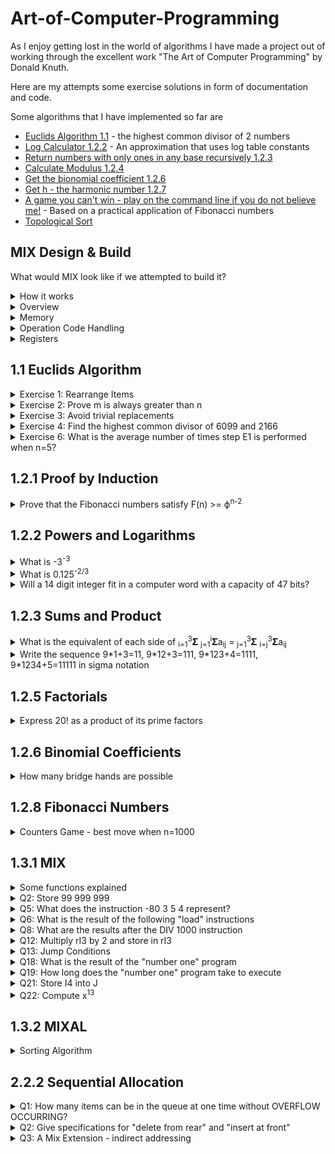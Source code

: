 # Art-of-Computer-Programming
As I enjoy getting lost in the world of algorithms I have made a project out of working through the excellent work "The Art of Computer Programming" by Donald Knuth.

Here are my attempts some exercise solutions in form of documentation and code.

Some algorithms that I have implemented so far are 
* [Euclids Algorithm 1.1](/exercises/chapter_1/one/euclids_algorithm.py) - the highest common divisor of 2 numbers
* [Log Calculator 1.2.2](/exercises/chapter_1/two/log_calculator.py) - An approximation that uses log table constants
* [Return numbers with only ones in any base recursively 1.2.3](/exercises/chapter_1/two/only_ones.py)
* [Calculate Modulus 1.2.4](/exercises/chapter_1/two/calculate_modulus.py)
* [Get the bionomial coefficient 1.2.6](/exercises/chapter_1/two/binomial_coefficients.py)
* [Get h - the harmonic number 1.2.7](exercises/chapter_1/two/harmonic_numbers.py)
* [A game you can't win - play on the command line if you do not believe me!](applications/counters_game.py) - Based on a practical application of Fibonacci numbers
* [Topological Sort](exercises/chapter_2/linked_allocation/topological_sort.py)

## MIX Design & Build
What would MIX look like if we attempted to build it?

<details>
  <summary>How it works</summary>
The oscillator increases its count by 1.

The address is then fetched from the internal memory.

The content of the memory is then put on the opcode register.

The opcode decoder then translates the opcode into the action that needs to be taken. For example:

* A calculation by the ALU
  * The output will typically be written to a register or memory row
* A copy of contents from register to memory
* A copy of contents of register to register
* A copy of contents of memory to register
</details>
<details>
  <summary>Overview</summary>
  At a high level we would need

  * An oscillator 
  * 4000 rows of Memory address
  * Register A
  * Regsiter X
  * I Registers 1 - 5
  * J Register
  * Overflow Indicator
  * GLE Indicator
  * OpCode Register
  * OpCode Decoder
  * ALU Chip
</details>

<details>
  <summary>Memory</summary>
There are 4000 rows of memory.  
Each row of memory contains a +/- sign followed by 5 memory cells.  

Each memory cell can contain 64 values so 6 bits of information.  
We require 1 bit for the +/- sign and 6 bits * 5 cells for the row.

Each row therefore requires 31 bits. As a power of 2 we require 32 bits of memory per address row.  

Total memory capacity of MIX = 32 * 4000 = 128000 bits = 16kb of memory

Memory row:

At minimum each row will need to be divided across 4 8 bit SRAM chips.  

For simplicity, we could use 5 SRAM chips using only 6 bits, so we have 1 for each cell.
</details>

<details>
  <summary>Operation Code Handling</summary>
</details>

<details>
  <summary>Registers</summary>
</details>

## 1.1 Euclids Algorithm
<details>
  <summary>Exercise 1: Rearrange Items</summary>
  
  **Rearrange a, b, c, d to b, c, d, a**  
  e <-- b (a, b, c, d, b)  
  b <-- c (a, c, c, d, b)  
  c <-- d (a, c, d, d, b)  
  d <-- a (a, c, d, a, b)
  a <-- e (b, c, d, a)
</details>  

<details>
  <summary>Exercise 2: Prove m is always greater than n</summary>
  
**Prove m is always greater than n (except first iteration)**    

**Euclids Algorithm**  
E0: If m < n, exchange m <--> n  
E1: Divide m by n and let r be the remainder  
E2:  if r = 0 return n  
E3: Set m <- n, n <- r 

**Constraints**  
* n cannot be 1 as there would be no remainder  
* m and n cannot be equal as there would be no remainder  

**Attempted Solution**  
* r = m % n  
* We set m < n and n < r  
* This equals m < n and n < m % n 
* Whatever the value of n, m must be greater than m % n  
* m > m % n
</details>

<details>
<summary>Exercise 3: Avoid trivial replacements</summary>

  **Avoid Trivial Replacements**  

  **Attempted Solution**  
  Algorithm F - this looks like recursion
  * If m % n = 0 return n (Iteration 1)
  * If n % (m % n) = 0 return m % n (Iteration 2)
  * If (m % n) % (n % (m % n)) = 0 return n % (m % n) (Iteration 3)
  * If (n % (m % n)) % ((m % n) % (n % (m % n))) = 0 return (m % n) % (n % (m % n)) (Iteration 4)  

  The whole expression becomes the second arg  
  The second part of the expression, after the first modulus sign, becomes the first arg  

  So I seem to have overcomplicated this one...
  I have created a [recursive solution]("/exercises/chapter_1/one/euclids_algorithm") based on this
</details>


<details>
<summary>Exercise 4: Find the highest common divisor of 6099 and 2166</summary>

  **Find the highest common divisor of 6099 and 2166**  
  m=6099, n=2166
  * E1: r=1767
  * E2: False
  * E3: m=2166, n=1767
  * E1: r=399
  * E2: False
  * E3: m=1767, n=399
  * E1: r=171
  * E2: False
  * E3: m=399, n=171
  * E1: r=57
  * E2: False
  * E3: m=171, n=57
  * E2: True  

**Solution: 57**
</details>

<details>
<summary>Exercise 6: What is the average number of times step E1 is performed when n=5?</summary>

m=1 -> 1  
m=2 -> 2  
m=3 -> 3  
m=4 -> 2  
m=5 -> 1  
m=6 -> 2  
m=7 -> 3  
m=8 -> 4  
m=9 -> 3  
m=10 -> 1  
m=11 -> 2  
m=12 -> 3  
m=13 -> 4  
m=14 -> 3  
m=15 -> 1  
m=16 -> 2  
m=17 -> 3  
m=18 -> 4  
m=19 -> 3  
m=20 -> 1  

Average = 48 / 20 = 2.4
Check solution using the [recursive function]("/exercises/chapter_1/one/exercise_six").  
Setting m to 1,000,000 can be run in a reasonable time with the answer of 2.599996.  
This is very close to 2.6  

**Solution: 2.6**
</details>

## 1.2.1 Proof by Induction
<details>
<summary>Prove that the Fibonacci numbers satisfy F(n) >= ϕ<sup>n-2</sup></summary>

Where:

* ϕ = (1 + √5) / 2  
* 1 + ϕ = ϕ<sup>2</sup>   

Test:
* F<sub>(1)</sub> = 1
* F<sub>(1)</sub> >= ϕ<sup>n-2</sup> = ϕ<sup>-1</sup>
* 1 >= ϕ<sup>-1</sup>
* 1 >= 1 / ϕ
* ϕ >= 1 (Multiply by ϕ)
* (1 + √5) / 2 >= 1 (Sub real value for ϕ)
* 1 + √5 >= 2
* √5 >= 1 (Test is True)

Assert:
* F<sub>(n)</sub> >= ϕ<sup>n-2</sup>
* So F<sub>(n+1)</sub> >= ϕ<sup>n-1</sup>
* And F<sub>(n-1)</sub> >= ϕ<sup>n-3</sup>

Prove:
* F<sub>(n+1)</sub> >= F<sub>(n-1)</sub> + F<sub>(n)</sub> (The next in the sequence adds the previous 2 numbers)
* F<sub>(n+1)</sub> >= ϕ<sup>n-3</sup> + ϕ<sup>n-2</sup> (Substitute for the phi)
* ϕ<sup>n-3</sup> + ϕ<sup>n-2</sup> = ϕ<sup>n-3</sup>(1 + ϕ)
* ϕ<sup>n-3</sup>(1 + ϕ) = ϕ<sup>n-3</sup>(ϕ<sup>2</sup>) (As 1 + ϕ = ϕ<sup>2</sup>)
* ϕ<sup>n-3</sup>(ϕ<sup>2</sup>) = ϕ<sup>n-1</sup>
* ϕ<sup>n-3</sup> + ϕ<sup>n-2</sup> = ϕ<sup>n-1</sup>
* F<sub>(n+1)</sub> >= ϕ<sup>n-1</sup>
* F<sub>(n)</sub> >= ϕ<sup>n-2</sup> - **Proof is Correct**

</details>

## 1.2.2 Powers and Logarithms
<details>
<summary>What is -3<sup>-3</sup></summary>

-3<sup>-3</sup> = -1/3<sup>3</sup> = **1/27**
</details>

<details>
<summary>What is 0.125<sup>-2/3</sup></summary>

* 0.125<sup>-2/3</sup> = (1/8)<sup>-2/3</sup>
* (1/8)<sup>-2/3</sup> = <sup>3</sup>√(1/8)<sup>2</sup>
* <sup>3</sup>√(1/8)<sup>2</sup> = 1 / (1/2)<sup>2</sup>
* 1 / (1/2)<sup>2</sup> = 1 / (1/4)
* 1 / (1/4) = **4**
</details>

<details>
<summary>Will a 14 digit integer fit in a computer word with a capacity of 47 bits?</summary>

Let us assume that the 14 digit integer is going be at its max value.  
This would make the integer have a value of 99,999,999,999,999 or 9.9 * 10<sup>13</sup>  
Lets call this integer *i*   
Mathematically this question is asking is 47 >= log<sub>2</sub>(i)?  
We could ask what is the max value that a 47 bit integer will hold?  
This is simple to answer as it is 2<sup>47</sup> which is 1.4 * 10<sup>14</sup>  
The max allowed value of 1.4 * 10<sup>14</sup> is much greater than 9.9 * 10<sup>13</sup>  
Therefore **Yes the 14 digit integer will fit into a 47 bit value**
</details>

## 1.2.3 Sums and Product
<details>
<summary>What is the equivalent of each side of <sub>i=1</sub><sup>3</sup>𝚺 <sub>j=1</sub><sup>i</sup>𝚺a<sub>ij</sub> = <sub>j=1</sub><sup>3</sup>𝚺 <sub>i=j</sub><sup>3</sup>𝚺a<sub>ij</sub></summary>

We are dealing with a loop within a loop. However, the inner loop is either reduced or incremented by an iteration each time the outer loop iterates.  

**LHS** - <sub>i=1</sub><sup>3</sup>𝚺 <sub>j=1</sub><sup>i</sup>𝚺a<sub>ij</sub>
* i=1 j=1 11 (next j gets reset, i gets incremented)
* i=2 j=1 21
* i=2 j=2 22 (next j gets reset, i gets incremented)
* i=3 j=1 31
* i=3 j=2 32
* i=3 j=3 33 (now both loops end)  

**LHS** = a<sub>11</sub> + (a<sub>21</sub> + a<sub>22</sub>) + (a<sub>31</sub> + a<sub>32</sub> + a<sub>33</sub>)

**RHS** - <sub>j=1</sub><sup>3</sup>𝚺 <sub>i=j</sub><sup>3</sup>𝚺a<sub>ij</sub>
* i=1 j=1 11
* i=2 j=1 21
* i=3 j=1 31 (j gets incremented, i gets reset to j)
* i=2 j=2 22
* i=3 j=2 32 (j gets incremented, i gets reset to j)
* i=3 j-3 33 (now both loops end)  

**RHS** = (a<sub>11</sub> + a<sub>21</sub> + a<sub>31</sub>) + (a<sub>22</sub> + a<sub>32</sub>) + a<sub>33</sub>  

**RHS == LHS**
</details>

<details>
<summary>Write the sequence 9*1+3=11, 9*12+3=111, 9*123+4=1111, 9*1234+5=11111 in sigma notation</summary>

If we were solving this in programming then we could use string parsing. However, a mathematical solution is more elegant.  

I have taken the authors solutions here and applied them to the case of n=4.

General formulae for base 10 is 9 <sub>k=0</sub><sup>n</sup>𝚺(n-k)10<sup>k</sup> + (n+1)  
Note that the multiplication by 9 and the addition of 5 is done on the result of the sum.  

Where n=4:  
9 <sub>k=0</sub><sup>4</sup>𝚺(4-k)10<sup>k</sup> + 5  

Summation loop as follows:
* k<sub>0</sub> = (4-0)10<sup>0</sup> = 4*1 = 4
* k<sub>1</sub> = (4-1)10<sup>1</sup> = 3*10 = 30
* k<sub>2</sub> = (4-2)10<sup>2</sup> = 2*100 = 200
* k<sub>3</sub> = (4-3)10<sup>3</sup> = 1*1000 = 1000
* k<sub>4</sub> = (4-4)10<sup>3</sup> = 0*10000 = 0

Sum total: 1000 + 200 + 30 + 4 = 1234  
Multiply by 9: 1234 * 9 = 11106  
Add 5: 11106 + 5 = 11111

It works for base 2 also!
General formulae for any base is...  
(b-1)<sub>k=0</sub><sup>n</sup>𝚺(n-k)b<sup>k</sup> + (n+1)  
So for base 2 we get  
(1)<sub>k=0</sub><sup>n</sup>𝚺(n-k)2<sup>k</sup> + (n+1)  
The multiplier is not needed in this case  
<sub>k=0</sub><sup>n</sup>𝚺(n-k)2<sup>k</sup> + (n+1)

Take n = 4 in base 2  
<sub>k=0</sub><sup>n</sup>𝚺(2-k)2<sup>2</sup> + 5  
* k<sub>0</sub> = (4-0)2<sup>0</sup> = 4*1 = 4
* k<sub>1</sub> = (4-1)2<sup>1</sup> = 3*2 = 6
* k<sub>2</sub> = (4-2)2<sup>2</sup> = 2*4 = 8
* k<sub>3</sub> = (4-3)2<sup>3</sup> = 1*8 = 8
* k<sub>4</sub> = (4-4)2<sup>3</sup> = 0*16 = 0

Sum total: 4 + 6 + 8 + 8 = 26  
Multiplier is 1 so nothing to do here    
Add 5: 26 + 5 = 31  which is 32 - 1   
This gives us 100000 - 1 = 11111 in binary

However, this notation can be simplified  
(b-1)<sub>k=0</sub><sup>n</sup>𝚺(n-k)b<sup>k</sup> + (n+1) = <sub>k=0</sub><sup>n</sup>𝚺 b<sup>k</sup>  
Does the new notation work?  
Let us try n=4 in base 2.  
<sub>k=0</sub><sup>n</sup>𝚺 b<sup>k</sup> = 2<sup>0</sup> + 2<sup>1</sup> + 2<sup>2</sup> + 2<sup>3</sup> + 2<sup>4</sup> = 1 + 2 + 4 + 8 + 16 = 31  
Base 10 is also simple = 1 + 10 + 100 + 1000 + 10000 = 11111

So with this simpler notation we get the same result in both base 2 and base 10

A recursive version of this algorithm can be found [here](/exercises/chapter_1/two/only_ones.py) 
</details>

## 1.2.5 Factorials
<details>
<summary>Express 20! as a product of its prime factors</summary>

20! = <sub>k>0</sub>𝚺 floor(20 / p<sup>k</sup>) for each prime factor  
Primes up to 20 = 2, 3, 5, 7, 11, 13, 17, 19  
As the 11, 13, 17 and 19 result in 1 by this sequence then we don't need to do any futher calculations for these numbers.  
We simply need to multiply the result by 11 * 13 * 17 * 19
* 20! as 2: <sub>k>0</sub>𝚺 floor(20 / 2<sup>k</sup>)
  * floor(20/2<sup>1</sup>) + floor(20/2<sup>2</sup>) + floor(20/2<sup>3</sup>) + floor(20/2<sup>4</sup>)
  * 10 + 5 + 2 + 1
  * 2<sup>18</sup>
* 20! as 3: <sub>k>0</sub>𝚺 floor(20 / 3<sup>k</sup>)
  * floor(20/3<sup>1</sup>) + floor(20/3<sup>2</sup>)
  * 6 + 2
  * 3<sup>8</sup>
* 20! as 5: <sub>k>0</sub>𝚺 floor(20 / 5<sup>k</sup>)
  * floor(20/5<sup>1</sup>)
  * 4
  * 5<sup>4</sup>
* 20! as 7: <sub>k>0</sub>𝚺 floor(20 / 7<sup>k</sup>)
  * floor(20/7<sup>1</sup>)
  * 2
  * 7<sup>2</sup>  

#### 20! = 2<sup>18</sup> * 3<sup>8</sup> * 5<sup>4</sup> * 7<sup>2</sup> * 11 * 13 * 17 * 19
```python
import math

2**18 * 3**8 * 5**4 * 7**2 * 11 * 13 * 17 * 19 == math.factorial(20)
```
```shell
Out[3]: True
```
</details>

## 1.2.6 Binomial Coefficients
<details>
<summary>How many bridge hands are possible</summary>

This is calculated using the formulae n! / (k! * (n-k)!)

We can take each factorial expression n, k and n-k and calculate it as a product of prime factors.  
Once that has been done each exponential expression can either be multiplied or divided out.   
The final result can be seen [here](/exercises/chapter_1/two/binomial_coefficients.py)
```python
{2: 4, 5: 2, 7: 2, 17: 1, 23: 1, 41: 1, 43: 1, 47: 1}
```
2<sup>4</sup> * 5<sup>2</sup> * 7<sup>2</sup> * 17 * 23 * 41 * 43 * 47  
Resulting in **635 013 559 600**
</details>

## 1.2.8 Fibonacci Numbers
<details>
<summary>Counters Game - best move when n=1000</summary>

Rules - for 2 players
* There is a pile containing n counters. 
* The first player removes any number of counters, leaving at least one.  
* Each player must take at least one counter.
* Each player can take a maximum of 2 times the counters that the previous player took.

Let us imagine that there are 11 counters to start with.  

We shall assume that neither player wants to face certain loss.  
Therefore, their options shall be restricted to < CEIL(n/3)  

A summary of such a game make look like this:  

RC = Remaining Counters

| Turn | Player A | Options | RC  | Player B | Options | RC  |
|------|----------|---------|-----|----------|---------|-----|
| 0    | -        |         |     | -        |         | 11  |
| 1    | 3        | 1 2 3   | 8   | 1        | 1 2     | 7   |
| 2    | 2        | 1 2     | 5   | 1        | -       | 4   |
| 3    | 1        | -       | 3   | 1        | -       | 2   |
| 4    | 2        | -       | 0   |          |         |     |

This worked out pretty well for Player A. Only in their first turn did player B have any choice!  

Player B could have selected 2 counters.   
However, that would have left player A able to take a single counter from the 6 remaining, still leaving 5 counters for player B - ensuring victory!  

What if there are 15 counters? How many counters should Player A take?  
What are the max counters? max = CEIL(n/3) - 1 = 4.  
* This makes sense because if Player A took 5 counters player B would simply take 10 thus winning the game.  
* If Player A took 4 counters this would leave 11, which as we can see from our previous table allows player B certain victory.  
* What if Player A tries to always leave a fibonacci number of counters for his opponent?  
* At no time must he leave his opponent in a position to leave a fibonacci number of counters for him.  
* Options for Player A will be restricted with these rules in mind  

| Turn | Player A | Options | RC  | Player B | Options | RC  |
|------|----------|---------|-----|----------|---------|-----|
| 0    | -        |         |     | -        |         | 15  |
| 1    | 2        | -       | 13  | 4        | 1 2 3 4 | 9   |
| 2    | 1        | -       | 8   | 1        | 1 2     | 7   |
| 3    | 2        | -       | 5   | 1        | -       | 4   |
| 4    | 1        | -       | 3   | 1        | -       | 2   |
| 5    | 2        | -       | 0   |          |         |     |

Player A wins again! We note on turn 2 Player B could have chosen 2 counters.  
Player A Would then have taken 1 counter on turn 3 leaving the game in the same state.  
What about turn 1? Player B could have chosen 1, 2 or 3 instead. 
* Player B chooses 3, RC=10, Player A chooses 2. No difference.
* Player B chooses 2, RC=11, Player A chooses 3. No difference.
* Player B chooses 1, RC=12
  * Player A much choose 1. 
  * Choosing 2 would allow his opponent to leave him with a fibonacci number of counters.
  * RC=11. Now Player B can choose 1 or 2.  
  * If Player B leaves 10 counters Player A will choose 2 and leave 8.  
  * If Player B leaves 9 counters Player A will choose 1 and leave 8.
  * Either way certain victory follows for Player A.

What if there are 1000 counters. What move should Player A make?  
* max = CEIL(n/3) - 1
* n/3 = 333.33333...
* CEIL(333.333) = 334
* max = 333  

The most counters' player A can take is 333.  
* Player A must leave at least 1000 - 333 counters = 667
* The first Fibonacci number after 667 is 987.
* Player A must take **13 counters** for his first move
</details>

## 1.3.1 MIX 
<details>
<summary>Some functions explained</summary>

Some of the more complex functions are explained here in detail
<details>
<summary>CHAR</summary>

* Contents of rA is turned into a 10 byte code. 
  * Take our example of register A storing the number 10000.
  * 0 has a character code of 30
  * 1 has a character code of 31
  * rA would store 0's
    * This would equal 30 30 30 30 30
  * rX would store the string representation of 10000
    * This would equal 31 30 30 30 30
</details>

<details>
<summary>MOVE</summary>

* MOVE -1,1(1)
* MOVE x,y(z)
* x is the source memory address. The contents are copied to the memory address held in rI1
  * This is hard set to rI1 and is not changed by any of the variables x, y, z
* y is the index register and therefore must be between 1 and 6. 
  * The contents of the Index register are added to the source memory address
  * In our example y=1 which means the contents or rI1 are added to the initial memory location of -1
  * As rI1 held the address of 2 the source memory address is modified to memory location 1.
  * Therefore, the contents of 1 (0/NOP) is copied to 2
  * rI1 is then incremented by 1
* z is the number of operations or copies that are carried out
</details>

<details>
<summary>NUM</summary>

* 1000010000 is assumed to be a number in string text. 
* We may see this in modern programming languages as "1000010000"
* Each Byte in MIX can contain 6 bits allowing a maximum of 64 values
  * This allows for 0 - 63 in binary 000000 to 111111
* Each word can store 6 bytes 
  * This allows for the +/- sign and 5 bytes
    * [+][0][0][0][0][63] would simply be 63
    * [+][0][0][0][1][0] would be 64 as we have used the next byte
    * [+][0][0][1][0][0] would be 64<sup>2</sup> or 3969
    * Therefore, each byte can allow a maximum of 64<sup>i</sup> values
    * [+][64<sup>4</sup>][64<sup>4</sup>][64<sup>3</sup>][64<sup>2</sup>][64<sup>1</sup>] represent the max values depending on position
* To turn manually "1000010000" into a numeric value that MIX can understand we have to find the log base 2 of this number
* log<sub>2</sub>1000010000 = ~29.897
  * 64 = 2<sup>6</sup> and so log<sub>64</sub>1000010000 = 29.897 / 6 = ~4.98
  * If this was over 5 we would not be able to store it
    * In this case MIX stores the remainder
  * We know now all bytes are required including the first one that represents 64<sup>4</sup>
  * 1000010000 / 64<sup>4</sup> = ~59.6
  * floor(59.6) = 59
  * **The first byte is 59**
* Calculating the second byte
  * We now need the remainder
  * 1000010000 - (59 * 64<sup>4</sup>) = 10154256
  * 10154256 / 64<sup>3</sup> = ~38.74
  * floor(38.74) = 38
  * **The second byte is 38**
* Calculating the third byte
  * 10154256 - (38 * 64<sup>3</sup>) = 192784
  * 192784 / 64<sup>2</sup> = ~47.07
  * **The third byte is 47**
* Calculating the fourth byte
  * 192784 - (47 * 64<sup>2</sup>) = 272
  * 272 / 64 = 4.25
  * **The fourth byte is 4**
* Calculating the fifth byte
  * 272 - (4 * 64) = 16
  * **The fifth byte is 16**
* Register A is left with 59 38 47 4 16 after the conversion
</details>
</details>

<details>
<summary>Q2: Store 99 999 999</summary>

Each byte has a maximum value of 64.  
The max value that can be stored in each of the 5 cells is 63 * the following powers of 64: 64<sup>4</sup> 64<sup>3</sup> 64<sup>2</sup> 64<sup>1</sup> 64<sup>0</sup>  
log<sub>2</sub>99 999 999 = ~26.58  
* 64 = 2<sup>6</sup>
* 26.58 / 6 = 4.43
* Now we know we need 5 bytes to store this number
  * 99 999 999 / 64<sup>4</sup>(16777216) = ~5.96
  * The first byte is 5
  * Remainder = 99999999 - (5 * 64<sup>4</sup>) = 16 113 919
  * 16 113 919 / 64<sup>3</sup>(262144) = ~61.47
  * The second byte is 61
  * Remainder = 16113919 - (61 * 64<sup>3</sup>) = 123135
  * 123135 / 64<sup>2</sup>(4096) = ~30.06
  * The third byte is 30
  * Remainder = 123135 - 30 * 64<sup>2</sup> = 255
  * 255 / 64 = ~3.98
  * The fourth byte is 3
  * Remainder = 255 - (3*64) = 63
  * The firth byte is 63
* Therefore, 99 999 999 can be represented by +5 61 30 3 64

</details>

<details>
<summary>Q5: What does the instruction -80 3 5 4 represent?</summary>

* -80 is memory location -80
* 3 tells us to add the memory location (in this case of -80) to the value store in register I3
* 5 says to use all 5 fields or use a particular operation
* 4 is the operation code in this case DIV or FDIV. As DIV is 0:5 and the previous instruction was 5 the operation we need is DIV  

**The resulting translated operation will be DIV -80,3**
</details>

<details>
<summary>Q6: What is the result of the following "load" instructions</summary>

Memory 3000 contains +5 1 200 15  

Instructions:
* LDAN 3000 - load negative A - A is set to -5 1 200 15 
* LD2N 3000(3:4) - load negative rI2 - register I2 is set to -200
* LDX 3000(1:3) - value is stored in rX - the last fields of register X is set to 5 1 ?  
* LD6 3000 - value is stored in rI6 - register I6 is undefined - as we are trying to fit 5 cells into 2
* LDXN 3000(0:0) - load negative X - register X sign is set to negative
</details>

<details>
<summary>Q8: What are the results after the DIV 1000 instruction</summary>

rA before: -0  
rX before: -1234 0 3 1  
cell 1000: -000 2 0  
Instruction DIV 1000  
-1234031 / -20 we can negate the negative signs = 1234031 / 20 = 61701.55  
rA = +0 617 0 1  
Get remainder: 1234031 - (61701 * 20) = 1234031 - 1234020 = 31 - 20 = 11  
rX = -00011

</details>

<details>
<summary>Q12: Multiply rI3 by 2 and store in rI3</summary>

The question asks for this to be done in a single instruction.    
The command INC3 increases rI3 by a given amount.  
We also know that adding a comma to an instruction, using the "I" field, adds the contents of the "I" registers.  
Therefore, we can simply add the contents of rI3 back to itself with this command. This has the effect of mutliplying by 2.

**INC3 0,3**

</details>

<details>
<summary>Q13: Jump Conditions</summary>

JOV: If overflow is on, turn it off and jump  
JNOV: If overflow is off, jump. If it is on switch it off  

If location 1000 contains the instruction `JOV 1001` The overflow toggle will be set to off and the next instruction exectued will be 1001 as normal
What are the effects of changing this to `JNOV 1001`, `JOV 1000`, `JNOV 1000`  
* JNOV 1001: The overflow is turned off if set to on - the next instruction is 1001 anyway
* JOV 1000: If the overflow is on it is turned off. We then jump to 1000 where the overflow is now off and so the program resumes as normal
* JNOV 1000: If the overflow is off we jump back to 1000. This can cause an infinite loop
</details>

<details>
<summary>Q18: What is the result of the "number one" program</summary>

| INSTRUCTION  | Description                                                                          | Register A      | Register X      | Register I1 | Other                 | Results Explanation                                                                                                                        | Instruction # | Execution Time |
|--------------|--------------------------------------------------------------------------------------|-----------------|-----------------|-------------|-----------------------|--------------------------------------------------------------------------------------------------------------------------------------------|---------------|----------------|
| ORIG 1       | Store the instructions from set location onwards                                     |                 |                 |             |                       | All instructions start from memory location 1                                                                                              |               |                |
| STZ 1        | Store the Value of 0 at location 1                                                   | +00000          | +00000          | +00         | Mem1: +00000          |                                                                                                                                            | 33            | 2              |
| ENNX 1       | Enter Negative Number Value at X                                                     |                 | -00001          |             |                       | -1 gets stored in rX                                                                                                                       | 55            | 1              |
| STX 1(0:1)   | Store the rhs digits and +/- sign X at Memory location 1 lhs                         |                 |                 |             | Mem1: -100000         |                                                                                                                                            | 31            | 2              |
| SLAX 1       | Shift Left Including A & X                                                           |                 | -00010          |             |                       | No change to A as all zeros, Register X gets shifted                                                                                       | 06            | 2              |
| ENNA 1       | Enter Negative Value into A                                                          | -00001          |                 |             |                       | Register A is loaded with -00001                                                                                                           | 48            | 1              |
| INCX 1       | Increases Register X by the Value of 1                                               |                 | -0 0 0 0 63     |             |                       | Register X is increased by 1 causing -10(-64 in base 10) to be increased by 1. The value of -63 is now stored.                             | 55            | 1              | 
| ENT1 1       | Enter Value into the register                                                        |                 |                 | +01         |                       | Register I1 is set to +01                                                                                                                  | 49            | 1              |
| SRC 1        | Shift Right Circularly by given amount                                               | -63 0 0 0 0     | -1 0 0 0 0      |             |                       | Reg A is set to -10000 and Reg X is set to +10000                                                                                          | 06            | 2              |
| ADD 1        | Add The Memory location of 1 to Register A                                           | -0 0 0 0 0      |                 |             | Overflow is set to on | -63 - 1 would require 7 bits to store as the number would now be -1 0 0 0 0 0 0. This causes an overflow with remainder 0.                 | 01            | 2              |
| DEC1 -1      | Decrease Register X by the value of -1                                               |                 |                 | +02         |                       | A decrease of minus 1 is an increase of 1 so rI1 is set to +02                                                                             | 49            | 1              |
| STZ 1        | Store the Value of 0 at location 1                                                   |                 |                 |             | Mem1: +00000          | Mem 1 gets set to zero                                                                                                                     | 33            | 2              |
| CMPA 1       | Register A is compared to the memory                                                 |                 |                 |             | Comparison: EQUAL     | Register A contains +00000 and Memory 1 contains 00000                                                                                     | 56            | 2              |
| MOVE -1,1(1) | Copy data from specified memory location to location set in rI1 - then increment rI1 |                 |                 | +03         | Mem2: +00000          | This copies the data from memory address 1 to mem address 2. 3 is stored in rI1 and -1 is the parameter so the target memory address is 2. | 07            | 3              |
| NUM 1        | Convert the contents of Register A and X to Numeric values to be stored in A         | -00 00 02 28 16 |                 |             |                       | +00000 10000 is converted to a number. 10,000 -> encoded num.                                                                              | 05            | 10             |
| CHAR 1       | Convert the contents of Register A to a 10 byte code, thus using Registers A & X     | -30 30 30 30 30 | -31 30 30 30 30 |             |                       | Contents of Register A is turned into a 10 byte decimal number that fills both rA and rX                                                   | 05            | 10             |

End state:
* Register A: -30 30 30 30 30
* Register X: -31 30 30 30 30
* Register I1: +03
* Mem1: +00000
* Mem2: +00000
* Comparison: EQUAL
* Overflow is set to ON

If the starting cell is 0 then there will be some discrepancies:
* The sign on rI1 will be - not +
* The overflow toggle will be set to off
* The comparison indicator will be set to EQUAL not LESS
  * This is because the ADD 1 instruction will add zero as the contents of memory 1 will be zero.
<details>
<summary>Only the program</summary>

* ORIG 1
* STZ 1         
* ENNX 1       
* STX 1(0:1)   
* SLAX 1       
* ENNA 1       
* INCX 1        
* ENT1 1       
* SRC 1        
* ADD 1        
* DEC1 -1      
* STZ 1        
* CMPA 1       
* MOVE -1,1(1) 
* NUM 1        
* CHAR 1  
* HLT 1
</details>
</details>

<details>
<summary>Q19: How long does the "number one" program take to execute</summary>

See table in previous section.  

It takes 42 units of time.  

Perhaps the only unknown timing is the move function as this takes 1 + 2 moves.  
As we are only doing 1 move in this case it takes 3 units of time in total
</details>

<details>
<summary>Q21: Store I4 into J</summary>

As long as the number is greater than 0 and less than 3001.  
Example n=2041
* Setup
  * INC4 2041 
  * JMP 3000 
  * ORIG 3000 
* Copy r4 into rJ
  * LDX 3003 
  * STX -1,4 
  * JMP -1,4 
  * JMP 3004 
* End
  * HLT

Explanation of the program

| Instruction | Changes                | Description                                                                                 | Current Cell |
|-------------|------------------------|---------------------------------------------------------------------------------------------|--------------|
| INC4 2041   | r4 <-- +31 57          | The numerical representation of 2041 is stored in r4                                        | 0            |
| JMP 3000    | rJ <-- +0 2            | Jump to cell 3000, Register J stores the next location if it had not been interrupted, 2    | 1            |
| ORIG 3000   |                        | All instructions from here are set to memory 3000 onwards                                   | N/A          |
| LDX 3003    | rX <-- +46 60 0 0 39   | Register X stores the instruction to JMP to 3004 from cell 3003                             | 3000         |
| STX -1,4    | 2040 <-- +46 60 0 0 39 | Cell 2040 (-1 + the contents of r4) now store the instruction to Jump to cell 3004          | 3001         |
| JMP -1,4    | rJ <-- +46 59          | Jump to cell 2040, Register J stores the next location if it had not been interrupted, 3003 | 3002         |
| JMP 3004    | rJ <-- +31 57          | Jump to cell 3004, Register J stored the next location if it had not been interrupted, 2041 | 2040         |
| HLT         |                        | End of routine                                                                              | 3004         |

</details>

<details>
<summary>Q22: Compute x<sup>13</sup></summary>

Result is held in register A  
x is held in mem 2000  
For example x = 4

Setup
* INCA 4 - Increase Register A by x (in this case 4)
* STA 2000 - Store the number 4 in memory cell 2000
* SUB 2000 - Set Register A back to 0

Algorithm
* ADD 2000 - Store Memory 2000 in A 
* INC1 32 - Increase r1 by 32 - to set the halt instruction
* MOVE 10(1) - Moves the HALT instruction in cell 10 to the location set in r1 - 32 
* DEC1 23 - sets r1 to 9
* MOVE 8(22) - Repeats instructions 8 and 9 - to multiply & shift left 11 times
* MUL 2000 - multiply the contents of Register A by the contents of cell 2000
* SLAX 5 - Move the contents of Register A into Register X, assuming that the number can be contained in a single word

End
* HLT
</details>

## 1.3.2 MIXAL
<details>
<summary>Sorting Algorithm</summary>

* This algorithm is able to find the greatest number and send it to the end 
* Once it has found the greatest number it then finds the next greatest number 
* A decreasing loop discounts items already sorted
* The following table shows the algorithm
* The table after shows the steps required to sort 3 numbers

| LOC     | OP   | ADDRESS | REMARKS                                                                                                                                                |
|---------|------|---------|--------------------------------------------------------------------------------------------------------------------------------------------------------|
| START   | IN   | X+1(0)  | Reads 100 words from tape 0 and put into memory blocks X+1 through to X+100                                                                            |
|         | JBUS | *(0)    | Jump if unit 0 is not ready.This is effectively a pause until all contents are loaded in                                                               |
|         | ENT1 | 100     | Store 100 into rI1                                                                                                                                     |
| 1H      | JMP  | MAXIMUM | Jump to MAXIMUM, Store the next address into rJ                                                                                                        |
|         | LDX  | X,1     | Load the value of Location X + rI1 into rX                                                                                                             |  
|         | STA  | X,1     | Store the value of A into location X + ri1                                                                                                             |
|         | STX  | X,2     | Store the value of X into location X + rI2                                                                                                             |
|         | DEC1 | 1       | Decrease rI1 by 1                                                                                                                                      |
|         | J1P  | 1B      | Jump to 1H if rI1 is positive, Store the next address into rJ                                                                                          |
|         | OUT  | X+1(1)  | Transfer data from memory to output device 1                                                                                                           |
|         | HLT  |         | Ends the routine                                                                                                                                       |
|         | END  | START   |                                                                                                                                                        |
| ------  | ---- | ------  | -------------------------------------------------------------------                                                                                    |
| X       | EQU  | 1000    | Sets X to 1000                                                                                                                                         |
|         | ORIG | 3000    | All instructions take place from memory location 3000                                                                                                  |
| MAXIMUM | STJ  | EXIT    | Store the contents of register J into memory location specified by the EXIT keyword. When EXIT is reached The program will resume in the main routine. |
| INIT    | ENT3 | 0,1     | Enter the contents of rI1 into rI3                                                                                                                     |
|         | JMP  | CHANGEM | Jump to CHANGEM, storing the next instruction into rJ                                                                                                  |
| LOOP    | CMPA | X,3     | Compares the value in A to mem X + rI3 and sets the comparison indicator                                                                               |
|         | JGE  | *+3     | Jump 3 locations ahead of comparison is on greater or equal                                                                                            |
| CHANGEM | ENT2 | 0,3     | Enter the contents of rI3 into rI2                                                                                                                     |
|         | LDA  | X,3     | Load the value of Location X + rI3 into rA                                                                                                             |
|         | DEC3 | 1       | Decrease the value of rI3 by 1                                                                                                                         |
|         | J3P  | LOOP    | Jumps back to the LOOP keyword if rI3 is positive                                                                                                      |
| EXIT    | JMP  | *       | Resumes in the main routine                                                                                                                            |

Let us say this function sorted 3 numbers instead. How would it sort [15, 11, 13]? 

| LOC     | OP   | ADDRESS | MEM LOC | rJ  | rI1 | rI2 | rI3 | rA  | rX  | 1001 | 1002 | 1003 | REMARKS                                           |
|---------|------|---------|---------|-----|-----|-----|-----|-----|-----|------|------|------|---------------------------------------------------|
| START   | IN   | 1001    | 0       |     |     |     |     |     |     | 15   | 11   | 13   | Puts the values of 15, 13 and 11 into 1001 - 1003 |
|         | JBUS | *(0)    | 1       |     |     |     |     |     |     |      |      |      | Waits whilst data loads                           |
|         | ENT1 | 3       | 2       |     | 3   |     |     |     |     |      |      |      | Enters 3 into rI1                                 | 
| 1H      | JMP  | MAXIMUM | 3       | 4   |     |     |     |     |     |      |      |      | Stores 4 into rJ and jumps                        |
| MAXIMUM | STJ  | EXIT    | 3000    |     |     |     |     |     |     |      |      |      | Stores address of 4 into address field of EXIT    |
| INIT    | ENT3 | 0,1     | 3001    |     |     |     | 3   |     |     |      |      |      | Enters 3 into rI3                                 |
|         | JMP  | CHANGEM | 3002    |     |     |     |     |     |     |      |      |      | Jump to ChangM                                    |
| CHANGEM | ENT2 | 0,3     | 3005    |     |     | 3   |     |     |     |      |      |      | Enters 3 into rI2                                 |
|         | LDA  | X,3     | 3006    |     |     |     |     | 13  |     |      |      |      | Stores 13 into rA                                 |
|         | DEC3 | 1       | 3007    |     |     |     | 2   |     |     |      |      |      | Change rI3 to 2                                   |
|         | J3P  | LOOP    | 3008    |     |     |     |     |     |     |      |      |      | Jump to 3003                                      |
| LOOP    | CMPA | X,3     | 3003    |     |     |     |     |     |     |      |      |      | rA=13. 1002=11. COMP = GT                         |
|         | JGE  | *+3     | 3004    |     |     |     |     |     |     |      |      |      | GT so Jump to 3007                                |
|         | DEC3 | 1       | 3007    |     |     |     | 1   |     |     |      |      |      | Change rI3 to 1                                   |
|         | J3P  | LOOP    | 3008    |     |     |     |     |     |     |      |      |      | Jump to 3003                                      |
| LOOP    | CMPA | X,3     | 3003    |     |     |     |     |     |     |      |      |      | rA=13. 1001=15. COMP = LT                         |
|         | JGE  | *+3     | 3004    |     |     |     |     |     |     |      |      |      | LT so no Jump                                     |
| CHANGEM | ENT2 | 0,3     | 3005    |     |     | 1   |     |     |     |      |      |      | Enters 1 into rI2                                 |
|         | LDA  | X,3     | 3006    |     |     |     |     | 15  |     |      |      |      | Stores 15 into rA                                 |
|         | DEC3 | 1       | 3007    |     |     |     | 0   |     |     |      |      |      | Change rI3 to 0                                   |
|         | J3P  | LOOP    | 3008    |     |     |     |     |     |     |      |      |      | rI3 is 0 so no Jump                               |
| EXIT    | JMP  | 4       | 3009    |     |     |     |     |     |     |      |      |      | Jumps to location 4                               |
|         | LDX  | X,1     | 4       |     |     |     |     |     | 13  |      |      |      | Load 13 into rX                                   |
|         | STA  | X,1     | 5       |     |     |     |     |     |     |      |      | 15   | Store 15 into 1003                                |
|         | STX  | X,2     | 6       |     |     |     |     |     |     | 13   | 11   | 15   | Store 13 into 1001                                |
|         | DEC1 | 1       | 7       |     | 2   |     |     |     |     |      |      |      | Set rI2 to 2                                      |
|         | J1P  | 1B      | 8       |     |     |     |     |     |     |      |      |      | Jump back to 1H                                   |
| 1H      | JMP  | MAXIMUM | 3       | 4   |     |     |     |     |     |      |      |      | Stores 4 into rJ and jumps                        |
| MAXIMUM | STJ  | EXIT    | 3000    |     |     |     |     |     |     |      |      |      | Stores address of 4 into address field of EXIT    |
| INIT    | ENT3 | 0,1     | 3001    |     |     |     | 2   |     |     |      |      |      |                                                   |
|         | JMP  | CHANGEM | 3002    |     |     |     |     |     |     |      |      |      |                                                   |
| CHANGEM | ENT2 | 0,3     | 3005    |     |     | 2   |     |     |     |      |      |      |                                                   |
|         | LDA  | X,3     | 3006    |     |     |     |     | 11  |     |      |      |      |                                                   |
|         | DEC3 | 1       | 3007    |     |     |     | 1   |     |     |      |      |      |                                                   |
|         | J3P  | LOOP    | 3008    |     |     |     |     |     |     |      |      |      |                                                   |
| LOOP    | CMPA | X,3     | 3003    |     |     |     |     |     |     |      |      |      | rA=11, 1001=13, COMP=LT                           |
|         | JGE  | *+3     | 3004    |     |     |     |     |     |     |      |      |      | LT so no Jump                                     |
| CHANGEM | ENT2 | 0,3     | 3005    |     |     | 1   |     |     |     |      |      |      |                                                   |
|         | LDA  | X,3     | 3006    |     |     |     |     | 13  |     |      |      |      |                                                   |
|         | DEC3 | 1       | 3007    |     |     |     | 0   |     |     |      |      |      |                                                   |
|         | J3P  | LOOP    | 3008    |     |     |     |     |     |     |      |      |      |                                                   |
| EXIT    | JMP  | 4       | 3009    |     |     |     |     |     |     |      |      |      |                                                   |
|         | LDX  | X,1     | 4       |     |     |     |     |     | 11  |      |      |      |                                                   |
|         | STA  | X,1     | 5       |     |     |     |     |     |     |      | 13   |      |                                                   |
|         | STX  | X,2     | 6       |     |     |     |     |     |     | 11   | 13   | 15   |                                                   |
|         | DEC1 | 1       | 7       |     | 1   |     |     |     |     |      |      |      |                                                   |
|         | J1P  | 1B      | 8       |     |     |     |     |     |     |      |      |      |                                                   |
| 1H      | JMP  | MAXIMUM | 3       | 4   |     |     |     |     |     |      |      |      |                                                   |
| MAXIMUM | STJ  | EXIT    | 3000    |     |     |     |     |     |     |      |      |      |                                                   |
| INIT    | ENT3 | 0,1     | 3001    |     |     |     | 1   |     |     |      |      |      |                                                   |
|         | JMP  | CHANGEM | 3002    |     |     |     |     |     |     |      |      |      |                                                   |
| CHANGEM | ENT2 | 0,3     | 3005    |     |     | 1   |     |     |     |      |      |      |                                                   |
|         | LDA  | X,3     | 3006    |     |     |     |     | 11  |     |      |      |      |                                                   |
|         | DEC3 | 1       | 3007    |     |     |     | 0   |     |     |      |      |      |                                                   |
|         | J3P  | LOOP    | 3008    |     |     |     |     |     |     |      |      |      |                                                   |
| EXIT    | JMP  | 4       | 3009    |     |     |     |     |     |     |      |      |      |                                                   |
|         | LDX  | X,1     | 4       |     |     |     |     |     | 11  |      |      |      |                                                   |
|         | STA  | X,1     | 5       |     |     |     |     |     |     | 11   |      |      |                                                   |
|         | STX  | X,2     | 6       |     |     |     |     |     |     | 11   | 13   | 15   |                                                   |
|         | DEC1 | 1       | 7       |     | 0   |     |     |     |     |      |      |      |                                                   |
|         | J1P  | 1B      | 8       |     |     |     |     |     |     |      |      |      |                                                   |
|         | OUT  | X+1(1)  |         |     |     |     |     |     |     | 11   | 13   | 15   | Sorted Output is Pritned                          |
|         | HLT  |         |         |     |     |     |     |     |     |      |      |      |                                                   |
</details>

## 2.2.2 Sequential Allocation
<details>
<summary>Q1: How many items can be in the queue at one time without OVERFLOW OCCURRING?</summary>

Answer: M - 1 not M

Insert algorithm
* if R == M, then R = 1 else R += 1
* if R == F, then OVERFLOW
* X[R] = Y

Delete algorithm
* if F == R, then UNDERFLOW;
* if F == M, then F = 1 else F += 1
* Y = X[F]

Scenario: F = R = 0

| Command | R == M? | Set R | R == F? | X[R] = Y | X[1] | x[2] | x[3] |
|---------|---------|-------|---------|----------|------|------|------|
| INS 5   | 0 != 3  | 1     | 1 != 0  | X[1] = 5 | 5    |      |      |
| INS 6   | 1 != 3  | 2     | 2 != 0  | x[2] = 6 | 5    | 6    |      |
| INS 7   | 2 != 3  | 3     | 3 != 0  | x[3] = 7 | 5    | 6    | 7    |
| INS 8   | 3 == 3  | 1     | 1 != 0  | x[1] = 8 | 8    | 6    | 7    |

As we see above no OVERFLOW occurred and now we have lost data!  
We cannot store M number of items because we cannot detect overflow.  

What if F = R = 1

| Command | R == M? | Set R | R == F? | X[R] = Y | X[1] | x[2] | x[3] |
|---------|---------|-------|---------|----------|------|------|------|
| INS 5   | 1 != 3  | 2     | 2 != 1  | X[2] = 5 |      | 5    |      |      
| INS 6   | 2 != 3  | 3     | 3 != 1  | x[3] = 6 |      | 5    | 6    |      
| INS 7   | 3 == 3  | 1     | 1 == 1  | OVERFLOW | 5    | 6    | 7    |

So we have given up a memory space but now we can see OVERFLOW gets triggered correctly.  

Therefore, with this algorithm we must set F = R = 1 and so we can only store M -1 items before OVERFLOW is triggered.

</details>

<details>
<summary>Q2: Give specifications for "delete from rear" and "insert at front"</summary>

### Delete from rear
First attempt
* If R = F; then UNDERFLOW
* Y <- X[R]
* R <- R - 1

However, according to the answer I have missed out a step. That is setting R to M when R is 1.  
At first I could not see why this is needed. After all if we take R = F = 1 then R cannot ever catch up to 1 surely?  
However sequential allocation is done circulatory - after all there is a limited amount of memory.  
This is not a straight rail track as it were it is more of a loop.  

Scenario: 
Initial values: M = 3, R = 1, F = 1  
Instructions: INS 5, INS 6m DEL, INS 7  
NUM[D] denotes a soft delete - it's safe to rewrite this location 

| CMD             | STEP 1 | STEP 2 | STEP 3 | R   | F   | X1   | X2   | X3  |
|-----------------|--------|--------|--------|-----|-----|------|------|-----|
| INS 5           | R != M | R = 2  | R != F | 2   | 1   |      | 5    |     |
| INS 6           | R != M | R = 3  | R != F | 3   | 1   |      | 5    | 6   |
| DEL             | F != R | F != M | F = 2  | 3   | 2   |      | 5[D] | 6   |
| INS 7           | R == M | R = 1  | R != F | 1   | 2   | 7    | 5[D] | 6   |  
| DEL (FROM REAR) | R != F | R = 0  |        | 0   | 2   | 7[D] | 5[D] | 6   |

As you can see from the table above we have set R to an invalid or unexpected memory location!  
Therefore we must include the step of setting R to M  

Complete answer  
* If R = F; then UNDERFLOW
* Y <- X[R]
* If R = 1; then R <- M OTHERWISE R <- R - 1

Now let us see that last line again

| CMD             | STEP 1 | STEP 2 | R   | F   | X1   | X2   | X3  |
|-----------------|--------|--------|-----|-----|------|------|-----|
| DEL (FROM REAR) | R != F | R = 1  | 3   | 2   | 7[D] | 5[D] | 6   |

### Insert at front

First attempt
* Given R = F = 1
* If F = 1 Then F <- M Else F = F - 1
* X[F] <- Y
* If F = R then OVERFLOW

However, the answer gives this in a different order

Let us see what is the issue with this first attempt  
We now have INS F, INS R, DEL F, DEL R commands  

Given M = 3

| CMD       | STEP 1 | STEP 2 | STEP 3   | R   | F   | X1  | X2  | X3  |
|-----------|--------|--------|----------|-----|-----|-----|-----|-----|
| INS F (5) | R != M | R = 2  | R != F   | 2   | 1   |     | 5   |     |
| INS R (6) | F = 1  | F = 3  | R != F   | 2   | 3   |     | 5   | 6   |
| INS R (7) | F != 1 | F = 2  | OVERFLOW | 2   | 2   |     | 7   |     |

So we can see that the OVERFLOW happened too late in this example.   
We have now overwritten X2 without the user expecting this behaviour.   
Data integrity has been compromised.  

What happens if we alter the algorithm so the assignment is after OVERFLOW?  
* Given R = F = 1
* If F = 1 Then F <- M Else F = F - 1
* If F = R then OVERFLOW Else X[F] <- Y

We can clearly see now that OVERFLOW would be triggered without a memory assignment.  

However, in Donald Knuths answer the assignment to memory is done first.  

* X[F] <- Y
* If F = 1 Then F <- M Else F = F - 1
* If F = R then OVERFLOW
What effect would this have on our previous example?

| CMD       | STEP 1 | STEP 2 | STEP 3   | R   | F   | X1  | X2  | X3  |
|-----------|--------|--------|----------|-----|-----|-----|-----|-----|
| INS F (5) | R != M | R = 2  | R != F   | 2   | 1   |     | 5   |     |
| INS R (6) | F = 1  | F = 3  | R != F   | 2   | 3   | 6   | 5   |     |
| INS R (7) | F != 1 | F = 2  | OVERFLOW | 2   | 2   | 6   | 5   | 7   |

Both methods appear functional. They both store 5 and 6 in memory and trigger OVERFLOW when a third item is added.

However, more complex scenarios would have to be engineered to understand the differences.  

</details>

<details>
<summary>Q3: A Mix Extension - indirect addressing</summary>
The indirect addressing works by adding the result of the index register  
You will notice that this is an addition because we have an extra field at location 7  

Location 1000 = NOP 1000,1:7  
Location 1001 = NOP 1000,2  
Index register 1 = 1  
Index register 2 = 2  

Let us now work through the equivalent of the following instruction   
LDA 1000,7:2  

In location 1000 we have 1000,1:7 so let us replace 1000,7 with this instruction. The 7 indicates all fields are used.  
LDA (1000,1:7),2  
This is where we add the value of index 1, 1 to the value of 1000.  
LDA (1001,7),2  
We now take all the fields of 1001 (NOP 1000,2) and replace 1000,7 with this instuction
LDA (1000,2), 2  
Now we add the contents of i2 to the value of 1000  
LDA 1002, 2
Again we add the contents of i2 to the value of 1000  
LDA 1004

So this would come in handy when certain locations are unknown we can now store locations as variables and access them, indirectly.  



</details>
